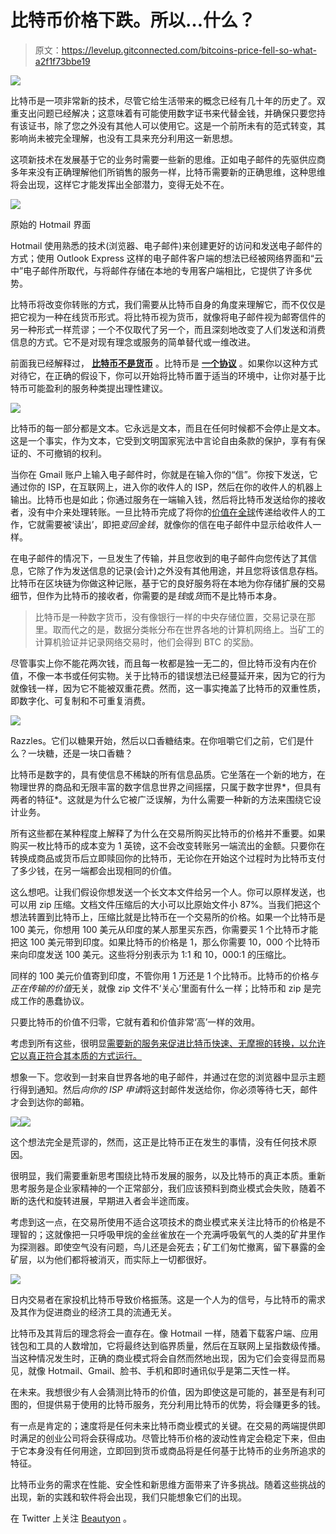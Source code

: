# 比特币价格下跌。所以…什么？

> 原文：<https://levelup.gitconnected.com/bitcoins-price-fell-so-what-a2f1f73bbe19>

![](img/0f57a71d5821426c914046555d3cdc49.png)

比特币是一项非常新的技术，尽管它给生活带来的概念已经有几十年的历史了。双重支出问题已经解决；这意味着有可能使用数字证书来代替金钱，并确保只要您持有该证书，除了您之外没有其他人可以使用它。这是一个前所未有的范式转变，其影响尚未被完全理解，也没有工具来充分利用这一新思想。

这项新技术在发展基于它的业务时需要一些新的思维。正如电子邮件的先驱供应商多年来没有正确理解他们所销售的服务一样，比特币需要新的正确思维，这种思维将会出现，这样它才能发挥出全部潜力，变得无处不在。

![](img/35b0a3c4e7c9ba020a8e686898068161.png)

原始的 Hotmail 界面

Hotmail 使用熟悉的技术(浏览器、电子邮件)来创建更好的访问和发送电子邮件的方式；使用 Outlook Express 这样的电子邮件客户端的想法已经被网络界面和“云中”电子邮件所取代，与将邮件存储在本地的专用客户端相比，它提供了许多优势。

比特币将改变你转账的方式，我们需要从比特币自身的角度来理解它，而不仅仅是把它视为一种在线货币形式。将比特币视为货币，就像将电子邮件视为邮寄信件的另一种形式一样荒谬；一个不仅取代了另一个，而且深刻地改变了人们发送和消费信息的方式。它不是对现有理念或服务的简单替代或一维改进。

前面我已经解释过， [**比特币不是货币**](http://irdial.com/blogdial/?p=3135) 。比特币是 [**一个协议**](http://irdial.com/blogdial/?p=3166) 。如果你以这种方式对待它，在正确的假设下，你可以开始将比特币置于适当的环境中，让你对基于比特币可能盈利的服务种类提出理性建议。

![](img/fc096540b1cecfa98e4f53ff72578bbb.png)

比特币的每一部分都是文本。它永远是文本，而且在任何时候都不会停止是文本。这是一个事实，作为文本，它受到文明国家宪法中言论自由条款的保护，享有有保证的、不可撤销的权利。

当你在 Gmail 账户上输入电子邮件时，你就是在输入你的“信”。你按下发送，它通过你的 ISP，在互联网上，进入你的收件人的 ISP，然后在你的收件人的机器上输出。比特币也是如此；你通过服务在一端输入钱，然后将比特币发送给你的接收者，没有中介来处理转账。一旦比特币完成了将你的[价值在全球](http://www.weusecoins.com/globe-Bitcoin/)传递给收件人的工作，它就需要被‘读出’，即把*变回金钱*，就像你的信在电子邮件中显示给收件人一样。

在电子邮件的情况下，一旦发生了传输，并且您收到的电子邮件向您传达了其信息，它除了作为发送信息的记录(会计)之外没有其他用途，并且您将该信息存档。比特币在区块链为你做这种记账，基于它的良好服务将在本地为你存储扩展的交易细节，但作为比特币的接收者，你需要的是*钱*或*货*而不是比特币本身。

> 比特币是一种数字货币，没有像银行一样的中央存储位置，交易记录在那里。取而代之的是，数据分类帐分布在世界各地的计算机网络上。当矿工的计算机验证并记录网络交易时，他们会得到 BTC 的奖励。

尽管事实上你不能花两次钱，而且每一枚都是独一无二的，但比特币没有内在价值，不像一本书或任何实物。关于比特币的错误想法已经蔓延开来，因为它的行为就像钱一样，因为它不能被双重花费。然而，这一事实掩盖了比特币的双重性质，即数字化、可复制和不可重复消费。

![](img/460bb76bca11af8d6f12c19d30b3258d.png)

Razzles。它们以糖果开始，然后以口香糖结束。在你咀嚼它们之前，它们是什么？一块糖，还是一块口香糖？

比特币是数字的，具有使信息不稀缺的所有信息品质。它坐落在一个新的地方，在物理世界的商品和无限丰富的数字信息世界之间摇摆，只属于数字世界*，但具有两者的特征*。这就是为什么它被广泛误解，为什么需要一种新的方法来围绕它设计业务。

所有这些都在某种程度上解释了为什么在交易所购买比特币的价格并不重要。如果购买一枚比特币的成本变为 1 英镑，这不会改变转账另一端流出的金额。只要你在转换成商品或货币后立即赎回你的比特币，无论你在开始这个过程时为比特币支付了多少钱，在另一端都会出现相同的价值。

这么想吧。让我们假设你想发送一个长文本文件给另一个人。你可以原样发送，也可以用 zip 压缩。文档文件压缩后的大小可以比原始文件小 87%。当我们把这个想法转置到比特币上，压缩比就是比特币在一个交易所的价格。如果一个比特币是 100 美元，你想用 100 美元从印度的某人那里买东西，你需要买 1 个比特币才能把这 100 美元带到印度。如果比特币的价格是 1，那么你需要 10，000 个比特币来向印度发送 100 美元。这些将分别表示为 1:1 和 10，000:1 的压缩比。

同样的 100 美元价值寄到印度，不管你用 1 万还是 1 个比特币。比特币的价格*与正在传输的价值*无关，就像 zip 文件不‘关心’里面有什么一样；比特币和 zip 是完成工作的愚蠢协议。

只要比特币的价值不归零，它就有着和价值非常‘高’一样的效用。

考虑到所有这些，很明显[需要新的服务来促进比特币快速、无摩擦的转换，以允许它以真正符合其本质的方式运行。](https://medium.com/@beautyon_/azteco-bitcoin-for-the-masses-fc17f8ca1df0)

想象一下。您收到一封来自世界各地的电子邮件，并通过在您的浏览器中显示主题行得到通知。然后*向你的 ISP 申请*将这封邮件发送给你，你必须等待七天，邮件才会到达你的邮箱。

![](img/9b8456ffc9095f7d5a5519d3704a414f.png)![](img/db233261e46c9b3759c0015747de7624.png)

这个想法完全是荒谬的，然而，这正是比特币正在发生的事情，没有任何技术原因。

很明显，我们需要重新思考围绕比特币发展的服务，以及比特币的真正本质。重新思考服务是企业家精神的一个正常部分，我们应该预料到商业模式会失败，随着不断的迭代和旋转进展，早期进入者会半途而废。

考虑到这一点，在交易所使用不适合这项技术的商业模式来关注比特币的价格是不理智的；这就像把一只呼吸甲烷的金丝雀放在一个充满呼吸氧气的人类的矿井里作为探测器。即使空气没有问题，鸟儿还是会死去；矿工们匆忙撤离，留下暴露的金矿层，以为他们都将被消灭，而实际上一切都很好。

![](img/34f5bd784edcef848185482fad8cb155.png)

日内交易者在家投机比特币导致价格振荡。这是一个人为的信号，与比特币的需求及其作为促进商业的经济工具的流通无关。

比特币及其背后的理念将会一直存在。像 Hotmail 一样，随着下载客户端、应用钱包和工具的人数增加，它将最终达到临界质量，然后在互联网上呈指数级传播。当这种情况发生时，正确的商业模式将会自然而然地出现，因为它们会变得显而易见，就像 Hotmail、Gmail、脸书、手机和即时通讯似乎是第二天性一样。

在未来。我想很少有人会猜测比特币的价值，因为即使这是可能的，甚至是有利可图的，但提供易于使用的比特币服务，充分利用比特币的优势，将会赚更多的钱。

有一点是肯定的；速度将是任何未来比特币商业模式的关键。在交易的两端提供即时满足的创业公司将会获得成功。尽管比特币价格的波动性肯定会稳定下来，但由于它本身没有任何用途，立即回到货币或商品将是任何基于比特币的业务所追求的特征。

比特币业务的需求在性能、安全性和新思维方面带来了许多挑战。随着这些挑战的出现，新的实践和软件将会出现，我们只能想象它们的出现。

在 Twitter 上关注 [Beautyon](https://medium.com/u/e6958b5742d2?source=post_page-----a2f1f73bbe19--------------------------------) 。
